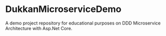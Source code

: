 # DukkanMicroserviceDemo
A demo project repository for educational purposes on DDD Microservice Architecture with Asp.Net Core. 
